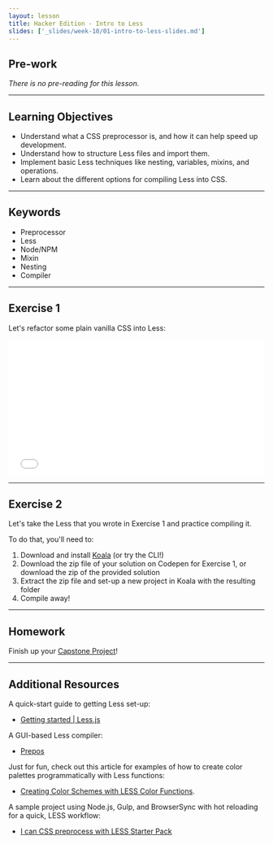 ```yaml
---
layout: lesson
title: Hacker Edition - Intro to Less
slides: ['_slides/week-10/01-intro-to-less-slides.md']
---
```


## Pre-work

*There is no pre-reading for this lesson.*

---

## Learning Objectives

- Understand what a CSS preprocessor is, and how it can help speed up development.
- Understand how to structure Less files and import them.
- Implement basic Less techniques like nesting, variables, mixins, and operations.
- Learn about the different options for compiling Less into CSS.

---

## Keywords

- Preprocessor
- Less
- Node/NPM
- Mixin
- Nesting
- Compiler

---

## Exercise 1

Let's refactor some plain vanilla CSS into Less:

<iframe height='268' scrolling='no' src='//codepen.io/redacademy/embed/NqdjQP/?height=268&theme-id=0&default-tab=css' frameborder='no' allowtransparency='true' allowfullscreen='true' style='width: 100%;'>See the Pen <a href='http://codepen.io/redacademy/pen/NqdjQP/'>NqdjQP</a> by RED Academy (<a href='http://codepen.io/redacademy'>@redacademy</a>) on <a href='http://codepen.io'>CodePen</a>.
</iframe>

---

## Exercise 2

Let's take the Less that you wrote in Exercise 1 and practice compiling it.

To do that, you'll need to:

1. Download and install [Koala](http://koala-app.com/) (or try the CLI!)
2. Download the zip file of your solution on Codepen for Exercise 1, or download the zip of the provided solution
3. Extract the zip file and set-up a new project in Koala with the resulting folder
4. Compile away!

---

## Homework

Finish up your [Capstone Project](/project/capstone-project/)!

---

## Additional Resources

A quick-start guide to getting Less set-up:

- [Getting started | Less.js](http://lesscss.org/)

A GUI-based Less compiler:

- [Prepos](https://prepros.io/)

Just for fun, check out this article for examples of how to create color palettes programmatically with Less functions:

- [Creating Color Schemes with LESS Color Functions](http://webdesign.tutsplus.com/tutorials/creating-color-schemes-with-less-color-functions--cms-23668).

A sample project using Node.js, Gulp, and BrowserSync with hot reloading for a quick, LESS workflow:

- [I can CSS preprocess with LESS Starter Pack](https://github.com/redacademy/less_starter_pack)
